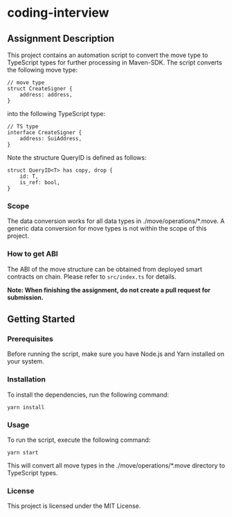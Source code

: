 # coding-interview

## Assignment Description

This project contains an automation script to convert the move type to TypeScript types for further processing in Maven-SDK. The script converts the following move type:

```
// move type
struct CreateSigner {
    address: address,
}
```

into the following TypeScript type:

```
// TS type
interface CreateSigner {
    address: SuiAddress,
}
```

Note the structure QueryID is defined as follows:

```
struct QueryID<T> has copy, drop {
    id: T,
    is_ref: bool,
}
```

### Scope

The data conversion works for all data types in ./move/operations/*.move. A generic data conversion for move types is not within the scope of this project.

### How to get ABI

The ABI of the move structure can be obtained from deployed smart contracts on chain. Please refer to `src/index.ts` for details.

**Note: When finishing the assignment, do not create a pull request for submission.**


## Getting Started
### Prerequisites
Before running the script, make sure you have Node.js and Yarn installed on your system.

### Installation
To install the dependencies, run the following command:

```
yarn install
```

### Usage 

To run the script, execute the following command:

```
yarn start
```

This will convert all move types in the ./move/operations/*.move directory to TypeScript types.

### License
This project is licensed under the MIT License.
